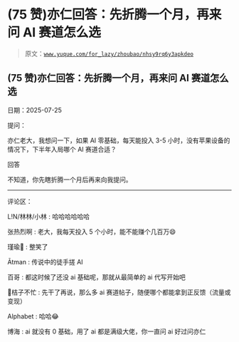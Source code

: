 # (75 赞)亦仁回答：先折腾一个月，再来问 AI 赛道怎么选

> 原文：[`www.yuque.com/for_lazy/zhoubao/nhsy9rq6y3apkdeo`](https://www.yuque.com/for_lazy/zhoubao/nhsy9rq6y3apkdeo)

## (75 赞)亦仁回答：先折腾一个月，再来问 AI 赛道怎么选

日期：2025-07-25

提问：

亦仁老大，我想问一下，如果 AI 零基础，每天能投入 3-5 小时，没有苹果设备的情况下，下半年入局哪个 AI 赛道合适？

回答

不知道，你先瞎折腾一个月后再来向我提问。

* * *

评论区：

L!N/林林/小林 : 哈哈哈哈哈哈

张热烈啊 : 老大，我每天投入 5 个小时，能不能赚个几百万😄

瑾瑜🎊 : 整笑了

Ātman : 传说中的徒手搓 AI

百哥 : 都这时候了还没 ai 基础呢，那就从最简单的 ai 代写开始吧

🍊桔子不忙 : 先干了再说，那么多 ai 赛道帖子，随便哪个都能拿到正反馈（流量或变现）

Alphabet : 哈哈😂

博海 : ai 就没有 0 基础，用了 ai 都是满级大佬，你一直问 ai 好过问亦仁